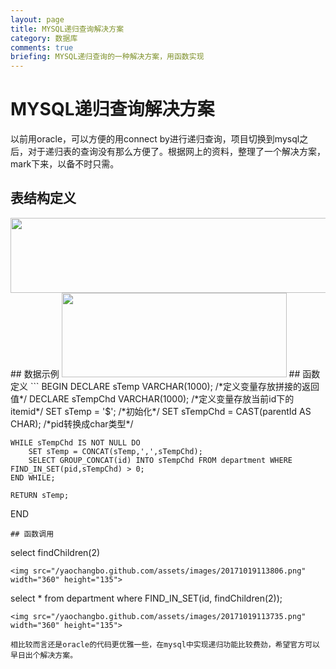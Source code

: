 ```yaml
---
layout: page
title: MYSQL递归查询解决方案
category: 数据库
comments: true
briefing: MYSQL递归查询的一种解决方案，用函数实现
---
```


# MYSQL递归查询解决方案

以前用oracle，可以方便的用connect by进行递归查询，项目切换到mysql之后，对于递归表的查询没有那么方便了。根据网上的资料，整理了一个解决方案，mark下来，以备不时只需。

## 表结构定义
<img src="/yaochangbo.github.com/assets/images/20171019104434.png" width="670" height="120">
## 数据示例
<img src="/yaochangbo.github.com/assets/images/20171019104435.png" width="360" height="135">
## 函数定义
```
BEGIN
	DECLARE sTemp VARCHAR(1000); /*定义变量存放拼接的返回值*/
	DECLARE sTempChd VARCHAR(1000); /*定义变量存放当前id下的itemid*/
	SET sTemp = '$'; /*初始化*/
	SET sTempChd = CAST(parentId AS CHAR); /*pid转换成char类型*/

	WHILE sTempChd IS NOT NULL DO
		SET sTemp = CONCAT(sTemp,',',sTempChd);
		SELECT GROUP_CONCAT(id) INTO sTempChd FROM department WHERE FIND_IN_SET(pid,sTempChd) > 0;
	END WHILE;

	RETURN sTemp;
END
```
## 函数调用
```
select findChildren(2)
```
<img src="/yaochangbo.github.com/assets/images/20171019113806.png" width="360" height="135">
```
select * from department where FIND_IN_SET(id, findChildren(2));
```
<img src="/yaochangbo.github.com/assets/images/20171019113735.png" width="360" height="135">

相比较而言还是oracle的代码更优雅一些，在mysql中实现递归功能比较费劲，希望官方可以早日出个解决方案。

